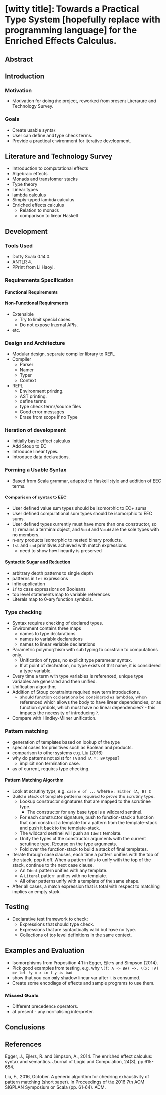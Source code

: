 # [witty title]: Towards a Practical Type System [hopefully replace with programming language] for the Enriched Effects Calculus.

<!-- pandoc -o dissertation-structure.pdf dissertation-structure.md  -->
## Abstract

## Introduction

### Motivation
* Motivation for doing the project, reworked from present Literature and Technology Survey.

### Goals
* Create usable syntax
* User can define and type check terms.
* Provide a practical environment for iterative development.

## Literature and Technology Survey
* Introduction to computational effects
* Algebraic effects
* Monads and transformer stacks
* Type theory
* Linear types
* lambda calculus
* Simply-typed lambda calculus
* Enriched effects calculus
  - Relation to monads
  - comparison to linear Haskell

## Development

### Tools Used
* Dotty Scala 0.14.0.
* ANTLR 4.
* PPrint from Li Haoyi.

### Requirements Specification

#### Functional Requirements

#### Non-Functional Requirements
* Extensible
  - Try to limit special cases.
  - Do not expose Internal APIs.
* etc.

### Design and Architecture
* Modular design, separate compiler library to REPL
* Compiler
  - Parser
  - Namer
  - Typer
  - Context
* REPL
  - Environment printing.
  - AST printing.
  - define terms
  - type check terms/source files
  - Good error messages
  - Erase from scope if no Type

### Iteration of development
* Initially basic effect calculus
* Add Stoup to EC
* Introduce linear types.
* Introduce data declarations.

### Forming a Usable Syntax
* Based from Scala grammar, adapted to Haskell style and addition of EEC terms.

#### Comparison of syntax to EEC
  - User defined value sum types should be isomorphic to EC+ sums
  - User defined computational sum types should be isomorphic to EEC sums.
  - User defined types currently must have more than one constructor, so
    `()` remains a terminal object, and `Void` and `Void#` are the sole
    types with no members.
  - n-ary products isomorphic to nested binary products.
  - `fst` and `snd` primitives achieved with match expressions.
    - need to show how linearity is preserved

#### Syntactic Sugar and Reduction
  - arbitrary depth patterns to single depth
  - patterns in `let` expressions
  - infix application
  - `if` to case expressions on Booleans
  - top level statements map to variable references
  - Literals map to 0-ary function symbols.

### Type checking
* Syntax requires checking of declared types.
* Environment contains three maps
  - names to type declarations
  - names to variable declarations
  - names to linear variable declarations
* Parametric polymorphism with sub typing to constrain to computations only.
  - Unification of types, no explicit type parameter syntax.
  - If at point of declaration, no type exists of that name, it is considered
    a type variable.
* Every time a term with type variables is referenced, unique type variables 
  are generated and then unified.
* Unification algorithm.
* Addition of Stoup constraints required new term introductions.
  - should function declarations be considered as lambdas, when referenced
    which allows the body to have linear dependencies, or as function
    symbols, which must have no linear dependencies? - this impacts the
    necessity of introducing `?`.
* Compare with Hindley-Milner unification.

### Pattern matching
* generation of templates based on lookup of the type
* special cases for primitives such as Boolean and products.
* comparison to other systems e.g. Liu (2016)
* why do patterns not exist for `!A` and `!A *: B#` types?
  - implicit non termination case.
* as of current, requires type checking.

#### Pattern Matching Algorithm
* Look at scrutiny type, e.g. `case e of ...` where `e: Either (A, B) C`
* Build a stack of template patterns required to prove the
  scrutiny type:
  - Lookup constructor signatures that are mapped to the scrutinee type.
    - The constructor for any base type is a wildcard sentinel.
  - For each constructor signature, push to function-stack a function that
    can construct a template for a pattern from the template-stack and
    push it back to the template-stack.
  - The wildcard sentinel will push an `Ident` template.
  - Unify the types of the constructor arguments with
    the current scrutinee type. Recurse on the type arguments.
  - Fold over the function-stack to build a stack of final templates.
* Iterate through case clauses, each time a pattern unifies with the
  top of the stack, pop it off. When a pattern fails to unify with the top
  of the stack, continue to the next case clause.
  - An `Ident` pattern unifies with any template.
  - A `Literal` pattern unifies with no template.
  - All other patterns unify with a template of the same shape.
* After all cases, a match expression that is total with respect to matching
  implies an empty stack.

## Testing
* Declarative test framework to check:
  - Expressions that should type check.
  - Expressions that are syntactically valid but have no type.
  - Collections of top level definitions in the same context.

## Examples and Evaluation
* Isomorphisms from Proposition 4.1 in Egger, Ejlers and Simpson (2014).
* Pick good examples from testing, e.g. why
`\(f: A -> B#) =>. \(x: !A) => let !y = x in f y is bad`
* show that you can only shadow linear var after it is consumed.
* Create some encodings of effects and sample programs to use them.

### Missed Goals
* Different precedence operators.
* at present - any normalising interpreter.

## Conclusions

## References
Egger, J., Ejlers, R. and Simpson, A., 2014. The enriched effect calculus: syntax and semantics. Journal of Logic and Computation, 24(3), pp.615-654.

Liu, F., 2016, October. A generic algorithm for checking exhaustivity of pattern matching (short paper). In Proceedings of the 2016 7th ACM SIGPLAN Symposium on Scala (pp. 61-64). ACM.